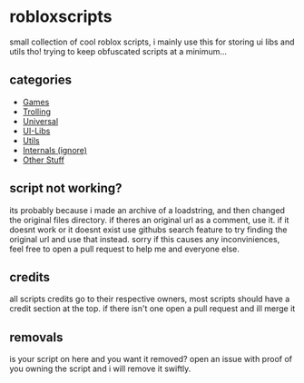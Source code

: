 # robloxscripts
small collection of cool roblox scripts, i mainly use this for storing ui libs and utils tho!
trying to keep obfuscated scripts at a minimum...

## categories
- [Games](./scripts/games)
- [Trolling](./scripts/trolling)
- [Universal](./scripts/universal)
- [UI-Libs](./scripts/ui-libs)
- [Utils](./scripts/utils)
- [Internals (ignore)](./scripts/etc)
- [Other Stuff](./scripts/etc/other_stuff)

## script not working?
its probably because i made an archive of a loadstring, and then changed the original files directory. if theres an original url as a comment, use it. if it doesnt work or it doesnt exist use githubs search feature to try finding the original url and use that instead. sorry if this causes any inconviniences, feel free to open a pull request to help me and everyone else.

## credits
all scripts credits go to their respective owners, most scripts should have a credit section at the top. if there isn't one open a pull request and ill merge it

## removals
is your script on here and you want it removed? open an issue with proof of you owning the script and i will remove it swiftly.
